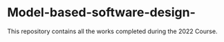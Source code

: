 # Model-based-software-design-
This repository contains all the works completed during the 2022 Course.
